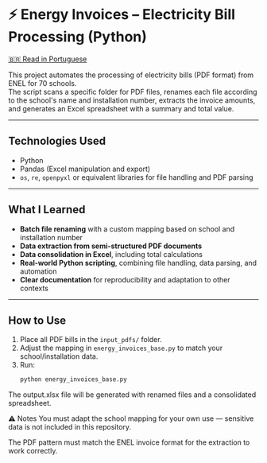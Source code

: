 # ⚡ Energy Invoices – Electricity Bill Processing (Python)

[🇧🇷 Read in Portuguese](https://github.com/brumor-2/energy_invoices/blob/main/README-pt.md)

This project automates the processing of electricity bills (PDF format) from ENEL for 70 schools.  
The script scans a specific folder for PDF files, renames each file according to the school's name and installation number, extracts the invoice amounts, and generates an Excel spreadsheet with a summary and total value.

---

## Technologies Used
- Python  
- Pandas (Excel manipulation and export)  
- `os`, `re`, `openpyxl` or equivalent libraries for file handling and PDF parsing  

---

## What I Learned
- **Batch file renaming** with a custom mapping based on school and installation number  
- **Data extraction from semi-structured PDF documents**  
- **Data consolidation in Excel**, including total calculations  
- **Real-world Python scripting**, combining file handling, data parsing, and automation  
- **Clear documentation** for reproducibility and adaptation to other contexts  

---

## How to Use
1. Place all PDF bills in the `input_pdfs/` folder.
2. Adjust the mapping in `energy_invoices_base.py` to match your school/installation data.
3. Run:
   ```bash
   python energy_invoices_base.py
The output.xlsx file will be generated with renamed files and a consolidated spreadsheet.

⚠️ Notes
You must adapt the school mapping for your own use — sensitive data is not included in this repository.

The PDF pattern must match the ENEL invoice format for the extraction to work correctly.
